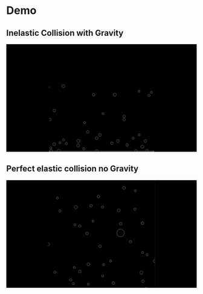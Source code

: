 # Demo

## Inelastic Collision with Gravity
![](https://github.com/jeremu2907/particlePhysics/blob/main/Others/ezgif.com-gif-maker%20(1).gif)

## Perfect elastic collision no Gravity
![](https://github.com/jeremu2907/particlePhysics/blob/main/Others/ezgif.com-gif-maker.gif)
